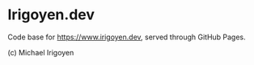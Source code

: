 # Irigoyen.dev

Code base for <https://www.irigoyen.dev>, served through GitHub Pages.

(c) Michael Irigoyen
